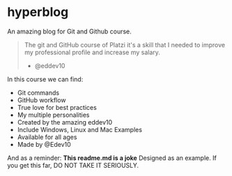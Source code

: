 # hyperblog
An amazing blog for Git and Github course.

>The git and GitHub course of Platzi it's a skill that I needed to improve my professional profile and increase my salary.
> - @eddev10

In this course we can find:

* Git commands
* GitHub workflow
* True love for best practices
* My multiple personalities
* Created by the amazing eddev10
* Include Windows, Linux and Mac Examples
* Available for all ages
* Made by @Edev10

And as a reminder: **This readme.md is a joke** Designed as an example. If you get this far, DO NOT TAKE IT SERIOUSLY.